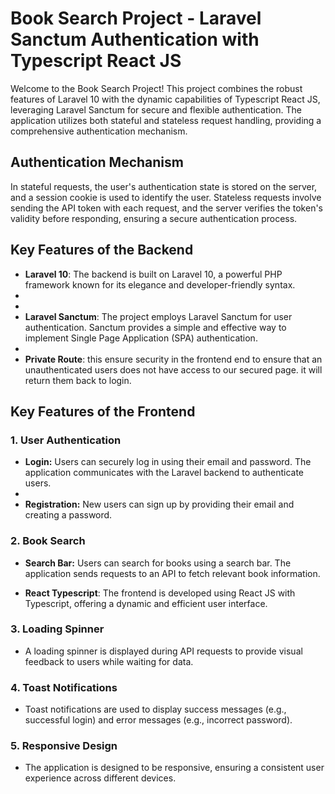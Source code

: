 # Book Search Project - Laravel Sanctum Authentication with Typescript React JS

Welcome to the Book Search Project! This project combines the robust features of Laravel 10 with the dynamic capabilities of Typescript React JS, leveraging Laravel Sanctum for secure and flexible authentication. The application utilizes both stateful and stateless request handling, providing a comprehensive authentication mechanism.

## Authentication Mechanism

In stateful requests, the user's authentication state is stored on the server, and a session cookie is used to identify the user. Stateless requests involve sending the API token with each request, and the server verifies the token's validity before responding, ensuring a secure authentication process.

## Key Features of the Backend

- **Laravel 10**: The backend is built on Laravel 10, a powerful PHP framework known for its elegance and developer-friendly syntax.
- 
- 
- **Laravel Sanctum**: The project employs Laravel Sanctum for user authentication. Sanctum provides a simple and effective way to implement Single Page Application (SPA) authentication.
- 
- **Private Route**: this ensure security in the frontend end to ensure that an unauthenticated users does not have access to our secured page. it will return them back to login.

## Key Features of the Frontend

### 1. User Authentication

- **Login:** Users can securely log in using their email and password. The application communicates with the Laravel backend to authenticate users.
- 
- **Registration:** New users can sign up by providing their email and creating a password.

### 2. Book Search

- **Search Bar:** Users can search for books using a search bar. The application sends requests to an API to fetch relevant book information.

- **React Typescript**: The frontend is developed using React JS with Typescript, offering a dynamic and efficient user interface.
### 3. Loading Spinner

- A loading spinner is displayed during API requests to provide visual feedback to users while waiting for data.

### 4. Toast Notifications

- Toast notifications are used to display success messages (e.g., successful login) and error messages (e.g., incorrect password).

### 5. Responsive Design

- The application is designed to be responsive, ensuring a consistent user experience across different devices.


   




